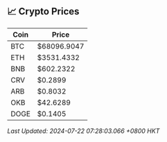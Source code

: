 ## 📈 Crypto Prices

| Coin | Price |
| ---- | ----- |
| BTC | $68096.9047 |
| ETH | $3531.4332 |
| BNB | $602.2322 |
| CRV | $0.2899 |
| ARB | $0.8032 |
| OKB | $42.6289 |
| DOGE | $0.1405 |

_Last Updated: 2024-07-22 07:28:03.066 +0800 HKT_